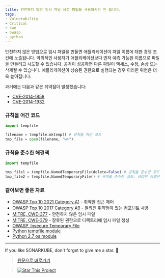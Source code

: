 ```yaml
---
title: 안전하지 않은 임시 파일 생성 방법을 사용해서는 안 됩니다.
tags:
- Vulnerability
- Critical
- cwe
- owasp
- python
---
```


안전하지 않은 방법으로 임시 파일을 만들면 애플리케이션이 파일 이름에 대한 경쟁 조건에 노출됩니다. 
악의적인 사용자가 애플리케이션보다 먼저 예측 가능한 이름으로 파일을 만들려고 시도할 수 있습니다. 
공격이 성공하면 다른 파일이 액세스, 수정, 손상 또는 삭제될 수 있습니다. 애플리케이션이 상승된 권한으로 실행되는 경우 이러한 위험은 더욱 높아집니다.

과거에는 다음과 같은 취약점이 발생했습니다:
- [CVE-2014-1858](https://nvd.nist.gov/vuln/detail/CVE-2014-1858)
- [CVE-2014-1932](https://nvd.nist.gov/vuln/detail/CVE-2014-1932)

### 규칙을 어긴 코드
```python
import tempfile

filename = tempfile.mktemp() # 규칙을 어긴 코드
tmp_file = open(filename, "w+")
```


### 규칙을 준수한 해결책

```python
import tempfile

tmp_file1 = tempfile.NamedTemporaryFile(delete=False) # 규칙을 준수한 코드; tempfile.mktemp()로 쉽게 대체 가능
tmp_file2 = tempfile.NamedTemporaryFile() # 규칙을 준수한 코드; 생성된 파일은 자동으로 삭제됩니다
```


### 같이보면 좋은 자료
- [OWASP Top 10 2021 Category A1](https://owasp.org/Top10/A01_2021-Broken_Access_Control/) - 취약한 접근 제어
- [OWASP Top 10 2017 Category A9](https://owasp.org/www-project-top-ten/2017/A9_2017-Using_Components_with_Known_Vulnerabilities) - 알려진 취약점이 있는 컴포넌트 사용
- [MITRE, CWE-377](https://cwe.mitre.org/data/definitions/377) - 안전하지 않은 임시 파일
- [MITRE, CWE-379](https://cwe.mitre.org/data/definitions/379) - 잘못된 권한으로 디렉토리에 임시 파일 생성
- [OWASP, Insecure Temporary File](https://owasp.org/www-community/vulnerabilities/Insecure_Temporary_File)
- [Python tempfile module](https://docs.python.org/3/library/tempfile.html#deprecated-functions-and-variables)
- [Python 2.7 os module](https://docs.python.org/2.7/library/os.html)
---


If you like SONARKUBE, don't forget to give me a star. :star2:

> [원문으로 바로가기](https://rules.sonarsource.com/python/type/Vulnerability/RSPEC-5445)

> [![Star This Project](https://img.shields.io/github/stars/kantabile/sonarkube.svg?label=Stars&style=social)](https://github.com/kantabile/sonarkube)
